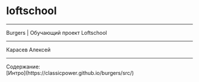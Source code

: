 # loftschool
<hr>
Burgers | Обучающий проект Loftschool
<hr>
Карасев Алексей
<hr>
Содержание:<br>
[Интро](https://classicpower.github.io/burgers/src/)<br>

